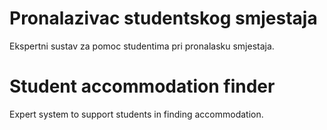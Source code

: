 # Pronalazivac studentskog smjestaja
Ekspertni sustav za pomoc studentima pri pronalasku smjestaja.

# Student accommodation finder
Expert system to support students in finding accommodation.
